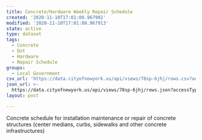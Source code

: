 ```yaml
---
title: Concrete/Hardware Weekly Repair Schedule
created: '2020-11-10T17:01:08.967902'
modified: '2020-11-10T17:01:08.967913'
state: active
type: dataset
tags:
  - Concrete
  - Dot
  - Hardware
  - Repair Schedule
groups:
  - Local Government
csv_url: 'https://data.cityofnewyork.us/api/views/78sp-6jhj/rows.csv?accessType=DOWNLOAD'
json_url: >-
  https://data.cityofnewyork.us/api/views/78sp-6jhj/rows.json?accessType=DOWNLOAD
layout: post

---
```

Concrete schedule for installation maintenance or repair of concrete structures (center medians, curbs, sidewalks and other concrete infrastructures)
